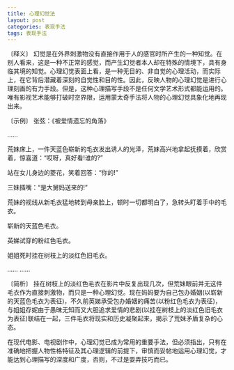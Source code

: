 ```yaml
---
title: 心理幻觉法
layout: post
categories: 表现手法
tags: 表现手法
---
```


〔释义〕 幻觉是在外界刺激物没有直接作用于人的感官时所产生的一种知觉。在别人看来，这是一种不正常的感觉，而产生幻觉者本人却在特殊的情境下，具有身临其境的知觉。心理幻觉表面上看，是一种无目的、非自觉的心理活动，而实际上，在它背后潜藏着深刻的自觉性和目的性。因此，反映人物的心理幻觉是进行心理刻画的有力手段。但是，这种心理描写手段不是任何文学艺术形式都能运用的。唯有影视艺术能够打破时空界限，运用蒙太奇手法将人物的心理幻觉具象化地再现出来。

〔示例〕 张弦：《被爱情遗忘的角落》

……

荒妹床上，一件天蓝色崭新的毛衣发出诱人的光泽，荒妹高兴地拿起抚摸着，欣赏着，惊喜道：“哎呀，真好看!谁的?”

站在女儿身边的菱花，笑着回答：“你的!”

三妹插嘴：“是大舅妈送来的!”

荒妹的视线从新毛衣猛地转到母亲脸上，顿时一切都明白了，急转头盯着手中的毛衣。

崭新的天蓝色毛衣。

英娣试穿的粉红色毛衣。

姐姐死时挂在树枝上的淡红色旧毛衣。

…… ……

〔简析〕 挂在树枝上的淡红色毛衣在影片中反复出现几次，但荒妹眼前并无这件毛衣作为直接刺激物，而只是一种心理幻觉。现在妈妈要为自己包办婚姻(以崭新的天蓝色毛衣为表征)，不久前英娣承受包办婚姻的痛苦(以粉红色毛衣为表征)，与姐姐存妮由于愚昧无知而又大胆追求爱情的悲剧(以挂在树枝上的淡红色旧毛衣为表征)联结在一起，三件毛衣将现实和历史凝聚起来，揭示了荒妹矛盾复杂的心态。

在现代电影、电视剧作中，心理幻觉已成为常用的重要手法，但必须指出，只有在准确地把握人物性格特征及其心理逻辑的前提下，审慎而妥帖地运用心理幻觉，才能达到心理描写的深度和广度，否则，不过是耍弄技巧而已。 